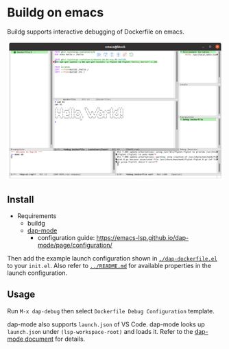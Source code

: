 # Buildg on emacs

Buildg supports interactive debugging of Dockerfile on emacs.

![Buildg on Emacs](../../../docs/images/emacs-dap.png)

## Install

- Requirements
  - buildg
  - [dap-mode](https://github.com/emacs-lsp/dap-mode)
    - configuration guide: https://emacs-lsp.github.io/dap-mode/page/configuration/

Then add the example launch configuration shown in [`./dap-dockerfile.el`](./dap-dockerfile.el) to your `init.el`.
Also refer to [`../README.md`](../README.md) for available properties in the launch configuration.

## Usage

Run `M-x dap-debug` then select `Dockerfile Debug Configuration` template.

dap-mode also supports `launch.json` of VS Code. 
dap-mode looks up `launch.json` under `(lsp-workspace-root)` and loads it.
Refer to the [dap-mode document](https://github.com/emacs-lsp/dap-mode/blob/5e449c864107e08353fd21c44897c4d480190d94/docs/page/features.md#launchjson-support) for details.
